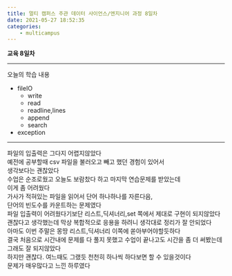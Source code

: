 ```yaml
---
title: 멀티 캠퍼스 주관 데이터 사이언스/엔지니어 과정 8일차
date: 2021-05-27 18:52:35
categories:
    - multicampus
---
```

**교육 8일차**
___
오늘의 학습 내용
- fileIO
    - write
    - read
    - readline,lines
    - append
    - search
- exception
___
파일의 입출력은 그다지 어렵지않았다  
예전에 공부할때 csv 파일을 불러오고 빼고 했던 경험이 있어서  
생각보다는 괜찮았다  
수업은 순조로웠고 오늘도 보람찼다 하고 마지막 연습문제를 받았는데  
이게 좀 어려웠다  
가사가 적혀있는 파일을 읽어서 단어 하나하나를 자른다음,  
단어의 빈도수를 카운트하는 문제였다  
파일 입출력이 어려웠다기보단 리스트,딕셔너리,set 쪽에서 제대로 구현이 되지않았다  
괜찮다고 생각했는데 막상 복합적으로 응용을 하려니 생각대로 정리가 잘 안되었다  
아마도 이번 주말은 몽땅 리스트,딕셔너리 이쪽에 쏟아부어야할듯하다  
결국 처음으로 시간내에 문제를 다 풀지 못했고 수업이 끝나고도 시간을 좀 더 써봤는데  
그래도 잘 되지않았다  
하지만 괜찮다.     여느때도 그랬듯 천천히 하나씩 하다보면 할 수 있을것이다  
문제가 매우많다고 느낀 하루였다  
